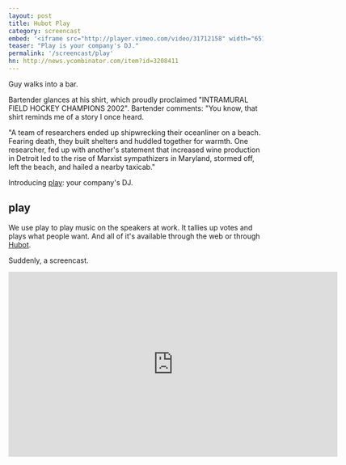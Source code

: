 ```yaml
---
layout: post
title: Hubot Play
category: screencast
embed: '<iframe src="http://player.vimeo.com/video/31712158" width="651" height="366" frameborder="0" webkitAllowFullScreen allowFullScreen></iframe>'
teaser: "Play is your company's DJ."
permalink: '/screencast/play'
hn: http://news.ycombinator.com/item?id=3208411
---
```


Guy walks into a bar.

Bartender glances at his shirt, which proudly proclaimed "INTRAMURAL FIELD
HOCKEY CHAMPIONS 2002". Bartender comments: "You know, that shirt reminds me of
a story I once heard.

"A team of researchers ended up shipwrecking their oceanliner on a beach.
Fearing death, they built shelters and huddled together for warmth. One
researcher, fed up with another's statement that increased wine production in
Detroit led to the rise of Marxist sympathizers in Maryland, stormed off, left
the beach, and hailed a nearby taxicab."

Introducing [play][play]: your company's DJ.

## play

We use play to play music on the speakers at work. It tallies up votes and
plays what people want. And all of it's available through the web or through
[Hubot][hubot].

Suddenly, a screencast.

<iframe src="http://player.vimeo.com/video/31712158" width="651" height="366" frameborder="0" webkitAllowFullScreen allowFullScreen></iframe>

[play]:  https://github.com/holman/play
[hubot]: https://github.com/github/hubot
